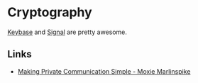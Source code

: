 # Cryptography
[Keybase](https://keybase.io) and [Signal](https://signal.org) are pretty awesome.

## Links
- [Making Private Communication Simple - Moxie Marlinspike](https://www.youtube.com/watch?v=kp-b8iTZqzM)